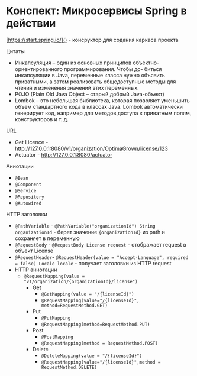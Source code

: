 # Конспект: Микросервисы Spring в действии


[https://start.spring.io/]() - консруктор для содания каркаса проекта


Цитаты
- Инкапсуляция – один из основных принципов
  объектно-ориентированного программирования. Чтобы до-
  биться инкапсуляции в Java, переменные класса нужно объявить
  приватными, а затем реализовать общедоступные методы для
  чтения и изменения значений этих переменных.
- POJO (Plain Old Java Object – старый
  добрый Java-объект)
- Lombok – это небольшая библиотека, которая позволяет уменьшить объем
  стандартного кода в классах Java. Lombok автоматически генерирует код,
  например для методов доступа к приватным полям, конструкторов и т. д.

URL
- Get Licence - http://127.0.0.1:8080/v1/organization/OptimaGrown/license/123
- Actuator - http://127.0.0.1:8080/actuator

Аннотации
- `@Bean`
- `@Component`
- `@Service`
- `@Repository`
- `@Autowired`

HTTP заголовки
- `@PathVariable` - `@PathVariable("organizationId") String organizationId` - берет значение `{organizationId}`  из path и сохраняет в переменную
- `@RequestBody` - `@RequestBody License request` - отображает request в объект License
- `@RequestHeader`- `@RequestHeader(value = "Accept-Language", required = false) Locale locale` - получает заголовки из HTTP request
- HTTP аннотации
  - `@RequestMapping(value = "v1/organization/{organizationId}/license")`
    - Get
      - `@GetMapping(value = "/{licenseId}")`
      - `@RequestMapping(value="/{licenseId}", method=RequestMethod.GET)`
    - Put
      - `@PutMapping`
      - `@RequestMapping(method=RequestMethod.PUT)`
    - Post
      - `@PostMapping`
      - `@RequestMapping(method = RequestMethod.POST)`
    - Delete
      - `@DeleteMapping(value = "/{licenseId}")`
      - `@RequestMapping(value="/{licenseId}",method = RequestMethod.DELETE)`
    